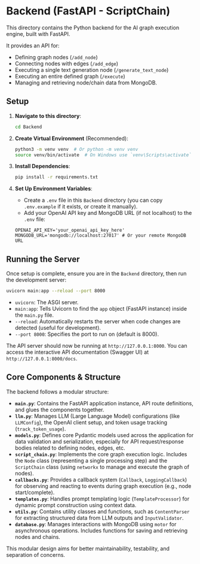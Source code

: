 # Backend (FastAPI - ScriptChain)

This directory contains the Python backend for the AI graph execution engine, built with FastAPI.

It provides an API for:
*   Defining graph nodes (`/add_node`)
*   Connecting nodes with edges (`/add_edge`)
*   Executing a single text generation node (`/generate_text_node`)
*   Executing an entire defined graph (`/execute`)
*   Managing and retrieving node/chain data from MongoDB.

## Setup

1.  **Navigate to this directory**:
    ```bash
    cd Backend
    ```

2.  **Create Virtual Environment** (Recommended):
    ```bash
    python3 -m venv venv  # Or python -m venv venv
    source venv/bin/activate  # On Windows use `venv\Scripts\activate`
    ```

3.  **Install Dependencies**:
    ```bash
    pip install -r requirements.txt
    ```

4.  **Set Up Environment Variables**:
    *   Create a `.env` file in this `Backend` directory (you can copy `.env.example` if it exists, or create it manually).
    *   Add your OpenAI API key and MongoDB URL (if not localhost) to the `.env` file:
      ```env
      OPENAI_API_KEY='your_openai_api_key_here'
      MONGODB_URL='mongodb://localhost:27017' # Or your remote MongoDB URL
      ```

## Running the Server

Once setup is complete, ensure you are in the `Backend` directory, then run the development server:

```bash
uvicorn main:app --reload --port 8000
```

*   `uvicorn`: The ASGI server.
*   `main:app`: Tells Uvicorn to find the `app` object (FastAPI instance) inside the `main.py` file.
*   `--reload`: Automatically restarts the server when code changes are detected (useful for development).
*   `--port 8000`: Specifies the port to run on (default is 8000).

The API server should now be running at `http://127.0.0.1:8000`.
You can access the interactive API documentation (Swagger UI) at `http://127.0.0.1:8000/docs`.

## Core Components & Structure

The backend follows a modular structure:

*   **`main.py`**: Contains the FastAPI application instance, API route definitions, and glues the components together.
*   **`llm.py`**: Manages LLM (Large Language Model) configurations (like `LLMConfig`), the OpenAI client setup, and token usage tracking (`track_token_usage`).
*   **`models.py`**: Defines core Pydantic models used across the application for data validation and serialization, especially for API request/response bodies related to defining nodes, edges, etc.
*   **`script_chain.py`**: Implements the core graph execution logic. Includes the `Node` class (representing a single processing step) and the `ScriptChain` class (using `networkx` to manage and execute the graph of nodes).
*   **`callbacks.py`**: Provides a callback system (`Callback`, `LoggingCallback`) for observing and reacting to events during graph execution (e.g., node start/complete).
*   **`templates.py`**: Handles prompt templating logic (`TemplateProcessor`) for dynamic prompt construction using context data.
*   **`utils.py`**: Contains utility classes and functions, such as `ContentParser` for extracting structured data from LLM outputs and `InputValidator`.
*   **`database.py`**: Manages interactions with MongoDB using `motor` for asynchronous operations. Includes functions for saving and retrieving nodes and chains.

This modular design aims for better maintainability, testability, and separation of concerns. 